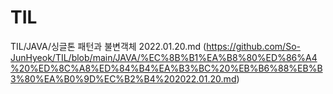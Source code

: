 # TIL
TIL/JAVA/싱글톤 패턴과 불변객체 2022.01.20.md (https://github.com/So-JunHyeok/TIL/blob/main/JAVA/%EC%8B%B1%EA%B8%80%ED%86%A4%20%ED%8C%A8%ED%84%B4%EA%B3%BC%20%EB%B6%88%EB%B3%80%EA%B0%9D%EC%B2%B4%202022.01.20.md) 
